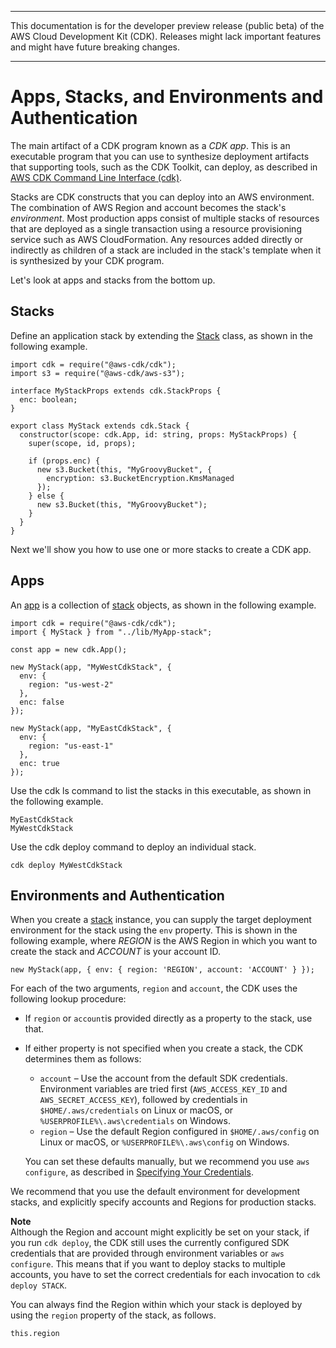 --------

This documentation is for the developer preview release \(public beta\) of the AWS Cloud Development Kit \(CDK\)\. Releases might lack important features and might have future breaking changes\.

--------

# Apps, Stacks, and Environments and Authentication<a name="apps_and_stacks"></a>

The main artifact of a CDK program known as a *CDK app*\. This is an executable program that you can use to synthesize deployment artifacts that supporting tools, such as the CDK Toolkit, can deploy, as described in [AWS CDK Command Line Interface \(cdk\)](tools.md#cli)\.

Stacks are CDK constructs that you can deploy into an AWS environment\. The combination of AWS Region and account becomes the stack's *environment*\. Most production apps consist of multiple stacks of resources that are deployed as a single transaction using a resource provisioning service such as AWS CloudFormation\. Any resources added directly or indirectly as children of a stack are included in the stack's template when it is synthesized by your CDK program\.

Let's look at apps and stacks from the bottom up\.

## Stacks<a name="stacks"></a>

Define an application stack by extending the [Stack]() class, as shown in the following example\.

```
import cdk = require("@aws-cdk/cdk");
import s3 = require("@aws-cdk/aws-s3");

interface MyStackProps extends cdk.StackProps {
  enc: boolean;
}

export class MyStack extends cdk.Stack {
  constructor(scope: cdk.App, id: string, props: MyStackProps) {
    super(scope, id, props);

    if (props.enc) {
      new s3.Bucket(this, "MyGroovyBucket", {
        encryption: s3.BucketEncryption.KmsManaged
      });
    } else {
      new s3.Bucket(this, "MyGroovyBucket");
    }
  }
}
```

Next we'll show you how to use one or more stacks to create a CDK app\.

## Apps<a name="apps"></a>

An [app]() is a collection of [stack]() objects, as shown in the following example\.

```
import cdk = require("@aws-cdk/cdk");
import { MyStack } from "../lib/MyApp-stack";

const app = new cdk.App();

new MyStack(app, "MyWestCdkStack", {
  env: {
    region: "us-west-2"
  },
  enc: false
});

new MyStack(app, "MyEastCdkStack", {
  env: {
    region: "us-east-1"
  },
  enc: true
});
```

Use the cdk ls command to list the stacks in this executable, as shown in the following example\.

```
MyEastCdkStack
MyWestCdkStack
```

Use the cdk deploy command to deploy an individual stack\.

```
cdk deploy MyWestCdkStack
```

## Environments and Authentication<a name="environments"></a>

When you create a [stack]() instance, you can supply the target deployment environment for the stack using the `env` property\. This is shown in the following example, where *REGION* is the AWS Region in which you want to create the stack and *ACCOUNT* is your account ID\.

```
new MyStack(app, { env: { region: 'REGION', account: 'ACCOUNT' } });
```

For each of the two arguments, `region` and `account`, the CDK uses the following lookup procedure:
+ If `region` or `account`is provided directly as a property to the stack, use that\.
+ If either property is not specified when you create a stack, the CDK determines them as follows:
  + `account` – Use the account from the default SDK credentials\. Environment variables are tried first \(`AWS_ACCESS_KEY_ID` and `AWS_SECRET_ACCESS_KEY`\), followed by credentials in `$HOME/.aws/credentials` on Linux or macOS, or `%USERPROFILE%\.aws\credentials` on Windows\.
  + `region` – Use the default Region configured in `$HOME/.aws/config` on Linux or macOS, or `%USERPROFILE%\.aws\config` on Windows\.

  You can set these defaults manually, but we recommend you use `aws configure`, as described in [Specifying Your Credentials](getting_started.md#getting_started_credentials)\.

We recommend that you use the default environment for development stacks, and explicitly specify accounts and Regions for production stacks\.

**Note**  
Although the Region and account might explicitly be set on your stack, if you run `cdk deploy`, the CDK still uses the currently configured SDK credentials that are provided through environment variables or `aws configure`\. This means that if you want to deploy stacks to multiple accounts, you have to set the correct credentials for each invocation to `cdk deploy STACK`\.

You can always find the Region within which your stack is deployed by using the `region` property of the stack, as follows\.

```
this.region
```